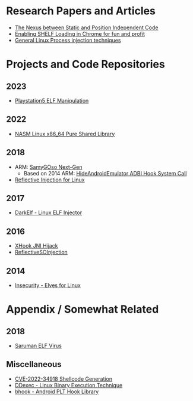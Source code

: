 # Research Papers and Articles
- [The Nexus between Static and Position Independent Code](https://tmpout.sh/1/10/)
- [Enabling SHELF Loading in Chrome for fun and profit](https://tmpout.sh/2/5.html)
- [General Linux Process injection techniques](https://github.com/itaymigdal/awesome-injection#linux-injection)
  
# Projects and Code Repositories

## 2023
- [Playstation5 ELF Manipulation](https://github.com/astrelsky/libhijacker/blob/msg/libhijacker/source/elf/elf.cpp)

## 2022
- [NASM Linux x86_64 Pure Shared Library](https://github.com/therealdreg/nasm_linux_x86_64_pure_sharedlib)

## 2018
- ARM: [SamyGOso Next-Gen](https://github.com/openlgtv/samyGOso_ng/blob/master/core/samyGOso.c)
  - Based on 2014 ARM: [HideAndroidEmulator ADBI Hook System Call](https://github.com/MindMac/HideAndroidEmulator/blob/master/HITCON/DemoCode/adbi_hook_systemcall/hijack/hijack.c)
- [Reflective Injection for Linux](https://github.com/haidragon/ReflectiveInjection/blob/master/linux%E7%89%88/inject/src/inject.c)

## 2017
- [DarkElf - Linux ELF Injector](https://github.com/jordan9001/darkelf/tree/master)

## 2016
- [XHook JNI Hijack](https://github.com/hello2mao/XHook/blob/master/ref/jni/hijack_ref/hijack.c)
- [ReflectiveSOInjection](https://github.com/infosecguerrilla/ReflectiveSOInjection/)

## 2014
- [Insecurity - Elves for Linux](https://github.com/nima/insecurity/blob/master/elvez/elves.c)

# Appendix / Somewhat Related

## 2018
- [Saruman ELF Virus](https://github.com/elfmaster/saruman/blob/master/launcher.c)

## Miscellaneous
- [CVE-2022-34918 Shellcode Generation](https://github.com/jiayy/android_vuln_poc-exp/blob/master/linux/CVE-2022-34918/generate_shellcode/gen_shellcode.sh)
- [DDexec - Linux Binary Execution Technique](https://github.com/arget13/DDexec-)
- [bhook - Android PLT Hook Library](https://github.com/bytedance/bhook)
